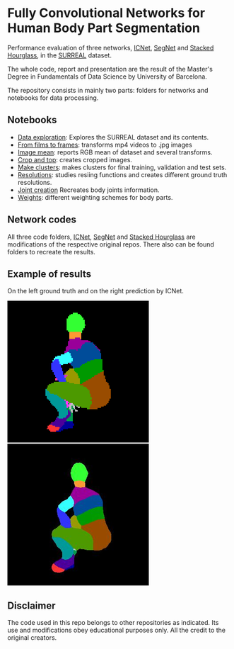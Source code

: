# Fully Convolutional Networks for Human Body Part Segmentation

Performance evaluation of three networks, [ICNet](https://arxiv.org/abs/1704.08545), [SegNet](https://arxiv.org/abs/1505.07293)
and [Stacked Hourglass](https://arxiv.org/abs/1603.06937), in the [SURREAL](https://github.com/gulvarol/surreal) dataset.

The whole code, report and presentation are the result of the Master's Degree in Fundamentals of Data Science by University of Barcelona.

The repository consists in mainly two parts: folders for networks and notebooks for data processing.

## Notebooks

* [Data exploration](https://github.com/BCJuan/TFMconvolutions/blob/master/data_exploration.ipynb): Explores the SURREAL dataset and its contents.
* [From films to frames](https://github.com/BCJuan/TFMconvolutions/blob/master/from_films_to_frames.ipynb): transforms mp4 videos to .jpg images
* [Image mean](https://github.com/BCJuan/TFMconvolutions/blob/master/color_mean.npy): reports RGB mean of dataset and several transforms.
* [Crop and top](https://github.com/BCJuan/TFMconvolutions/blob/master/crop_n_top_dataset.ipynb): creates cropped images.
* [Make clusters](https://github.com/BCJuan/TFMconvolutions/blob/master/make_clusters.ipynb): makes clusters for final training, validation and test sets.
* [Resolutions](https://github.com/BCJuan/TFMconvolutions/blob/master/resize_n_diff_resolutions.ipynb): studies resiing functions and creates different ground truth resolutions.
* [Joint creation](https://github.com/BCJuan/TFMconvolutions/blob/master/joint_creation.ipynb) Recreates body joints information.
* [Weights](https://github.com/BCJuan/TFMconvolutions/blob/master/weight_analysis.ipynb): different weighting schemes for body parts.

## Network codes

All three code folders, [ICNet](https://github.com/hellochick/ICNet-tensorflow), [SegNet](https://github.com/tkuanlun350/Tensorflow-SegNet) and [Stacked Hourglass](https://github.com/wbenbihi/hourglasstensorlfow) are modifications of the respective original repos. 
There also can be found folders to recreate the results.

## Example of results
On the left ground truth and on the right prediction by ICNet.

![Ground Truth](https://github.com/BCJuan/TFMconvolutions/blob/master/19_12_c0006_segm_29_gt.png?raw=true)
![Prediction ICNet](https://github.com/BCJuan/TFMconvolutions/blob/master/19_12_c0006_29.jpg?raw=true)

## Disclaimer

The code used in this repo belongs to other repositories as indicated. Its use and modifications obey educational purposes only.
All the credit to the original creators. 
